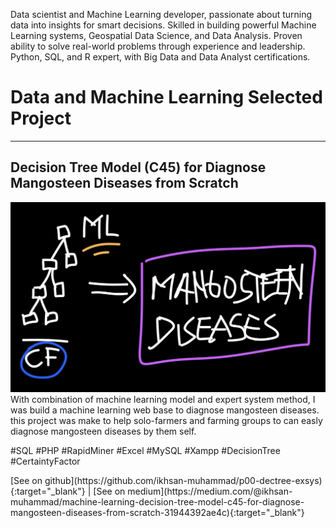 Data scientist and Machine Learning developer, passionate about turning data into insights for smart decisions. Skilled in building powerful Machine Learning systems, Geospatial Data Science, and Data Analysis. Proven ability to solve real-world problems through experience and leadership. Python, SQL, and R expert, with Big Data and Data Analyst certifications.<br>

# Data and Machine Learning Selected Project
* * *
## Decision Tree Model (C45) for Diagnose Mangosteen Diseases from Scratch
![p0-ML-ES](\assets\images\p0-ML-ES.jpg)
With combination of machine learning model and expert system method, I was build a machine learning web base to diagnose mangosteen diseases. this project was make to help solo-farmers and farming groups to can easly diagnose mangosteen diseases by them self.
<br>
<p class="tag">#SQL #PHP #RapidMiner #Excel #MySQL #Xampp #DecisionTree #CertaintyFactor</p>
[See on github](https://github.com/ikhsan-muhammad/p00-dectree-exsys){:target="_blank"} | [See on medium](https://medium.com/@ikhsan-muhammad/machine-learning-decision-tree-model-c45-for-diagnose-mangosteen-diseases-from-scratch-31944392ae4c){:target="_blank"}
